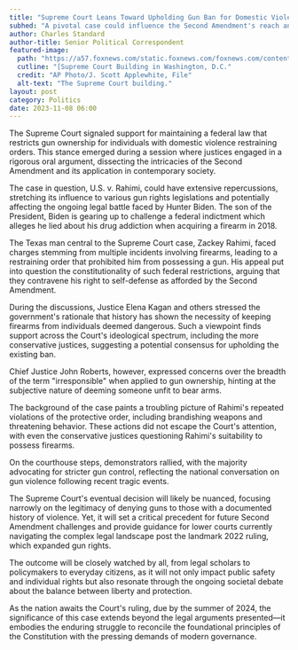 ```yaml
---
title: "Supreme Court Leans Toward Upholding Gun Ban for Domestic Violence Restraining Orders"
subhed: "A pivotal case could influence the Second Amendment's reach and impact high-profile indictments."
author: Charles Standard
author-title: Senior Political Correspondent
featured-image: 
  path: "https://a57.foxnews.com/static.foxnews.com/foxnews.com/content/uploads/2022/07/931/523/Supreme-Court.jpg?ve=1&tl=1"
  cutline: "[Supreme Court Building in Washington, D.C."
  credit: "AP Photo/J. Scott Applewhite, File"
  alt-text: "The Supreme Court building."
layout: post
category: Politics
date: 2023-11-08 06:00
---
```


The Supreme Court signaled support for maintaining a federal law that restricts gun ownership for individuals with domestic violence restraining orders. This stance emerged during a session where justices engaged in a rigorous oral argument, dissecting the intricacies of the Second Amendment and its application in contemporary society.

The case in question, U.S. v. Rahimi, could have extensive repercussions, stretching its influence to various gun rights legislations and potentially affecting the ongoing legal battle faced by Hunter Biden. The son of the President, Biden is gearing up to challenge a federal indictment which alleges he lied about his drug addiction when acquiring a firearm in 2018.

The Texas man central to the Supreme Court case, Zackey Rahimi, faced charges stemming from multiple incidents involving firearms, leading to a restraining order that prohibited him from possessing a gun. His appeal put into question the constitutionality of such federal restrictions, arguing that they contravene his right to self-defense as afforded by the Second Amendment.

During the discussions, Justice Elena Kagan and others stressed the government's rationale that history has shown the necessity of keeping firearms from individuals deemed dangerous. Such a viewpoint finds support across the Court's ideological spectrum, including the more conservative justices, suggesting a potential consensus for upholding the existing ban.

Chief Justice John Roberts, however, expressed concerns over the breadth of the term "irresponsible" when applied to gun ownership, hinting at the subjective nature of deeming someone unfit to bear arms.

The background of the case paints a troubling picture of Rahimi's repeated violations of the protective order, including brandishing weapons and threatening behavior. These actions did not escape the Court's attention, with even the conservative justices questioning Rahimi's suitability to possess firearms.

On the courthouse steps, demonstrators rallied, with the majority advocating for stricter gun control, reflecting the national conversation on gun violence following recent tragic events.

The Supreme Court's eventual decision will likely be nuanced, focusing narrowly on the legitimacy of denying guns to those with a documented history of violence. Yet, it will set a critical precedent for future Second Amendment challenges and provide guidance for lower courts currently navigating the complex legal landscape post the landmark 2022 ruling, which expanded gun rights.

The outcome will be closely watched by all, from legal scholars to policymakers to everyday citizens, as it will not only impact public safety and individual rights but also resonate through the ongoing societal debate about the balance between liberty and protection.

As the nation awaits the Court's ruling, due by the summer of 2024, the significance of this case extends beyond the legal arguments presented—it embodies the enduring struggle to reconcile the foundational principles of the Constitution with the pressing demands of modern governance.
